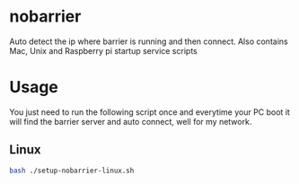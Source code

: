 # nobarrier
Auto detect the ip where barrier is running and then connect. Also contains Mac, Unix and Raspberry pi startup service scripts

# Usage

You just need to run the following script once and everytime your PC boot it will find the barrier server and auto connect, well for my network.

## Linux

```bash
bash ./setup-nobarrier-linux.sh
```
